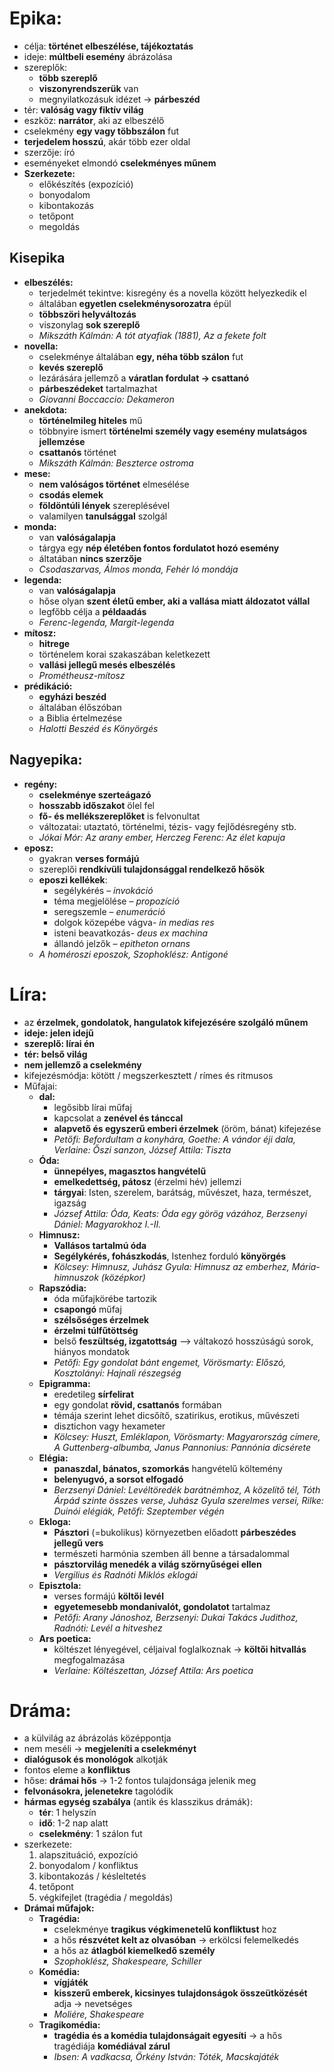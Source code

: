 # Epika:
- célja: **történet elbeszélése, tájékoztatás**
- ideje: **múltbeli esemény** ábrázolása
- szereplők:
	- **több szereplő**
	- **viszonyrendszerük** van
	- megnyilatkozásuk idézet -> **párbeszéd**
- tér: **valóság vagy fiktív világ**
- eszköz: **narrátor**, aki az elbeszélő
- cselekmény **egy vagy többszálon** fut
- **terjedelem hosszú**, akár több ezer oldal
- szerzője: író
- eseményeket elmondó **cselekményes műnem**
- **Szerkezete:**
	- előkészítés (expozíció)
	- bonyodalom
	- kibontakozás
	- tetőpont
	- megoldás
## Kisepika
- **elbeszélés:**
	- terjedelmét tekintve: kisregény és a novella között helyezkedik el
	- általában **egyetlen cselekménysorozatra** épül
	- **többszöri helyváltozás**
	- viszonylag **sok szereplő**
	- *Mikszáth Kálmán: A tót atyafiak (1881), Az a fekete folt*
- **novella:**
	- cselekménye általában **egy, néha több szálon** fut
	- **kevés szereplő**
	- lezárására jellemző a **váratlan fordulat -> csattanó**
	- **párbeszédeket** tartalmazhat
	- *Giovanni Boccaccio: Dekameron*
- **anekdota:**
	- **történelmileg hiteles** mű
	- többnyire ismert **történelmi személy vagy esemény mulatságos jellemzése**
	- **csattanós** történet
	- *Mikszáth Kálmán: Beszterce ostroma*
- **mese:**
	- **nem valóságos történet** elmesélése
	- **csodás elemek**
	- **földöntúli lények** szereplésével
	- valamilyen **tanulsággal** szolgál
- **monda:**
	- van **valóságalapja**
	- tárgya egy **nép életében fontos fordulatot hozó esemény**
	- áltatában **nincs szerzője**
	- *Csodaszarvas, Álmos monda, Fehér ló mondája*
- **legenda:**
	- van **valóságalapja**
	- hőse olyan **szent életű ember, aki a vallása miatt áldozatot vállal**
	- legfőbb célja a **példaadás**
	- *Ferenc-legenda, Margit-legenda*
- **mítosz:**
	- **hitrege**
	- történelem korai szakaszában keletkezett
	- **vallási jellegű mesés elbeszélés**
	- *Prométheusz-mítosz*
- **prédikáció:**
	- **egyházi beszéd**
	- általában élőszóban
	- a Biblia értelmezése
	- *Halotti Beszéd és Könyörgés*
## Nagyepika:
- **regény:**
	- **cselekménye szerteágazó**
	- **hosszabb időszakot** ölel fel
	- **fő- és mellékszereplőket** is felvonultat
	- változatai: utaztató, történelmi, tézis- vagy fejlődésregény stb.
	- *Jókai Mór: Az arany ember, Herczeg Ferenc: Az élet kapuja* 
- **eposz:**
	- gyakran **verses formájú**
	- szereplői **rendkívüli tulajdonsággal rendelkező hősök**
	- **eposzi kellékek**:
		- segélykérés – *invokáció*
		- téma megjelölése – *propozíció*
		- seregszemle – *enumeráció*
		- dolgok közepébe vágva- *in medias res*
		- isteni beavatkozás- *deus ex machina*  
		- állandó jelzők – *epitheton ornans*
	- *A homéroszi eposzok, Szophoklész: Antigoné*
# Líra:
- az **érzelmek, gondolatok, hangulatok kifejezésére szolgáló műnem**
- **ideje: jelen idejű**
- **szereplő: lírai én**
- **tér: belső világ**
- **nem jellemző a cselekmény**
- kifejezésmódja: kötött / megszerkesztett / rímes és ritmusos
- Műfajai:
	- **dal:**
		- legősibb lírai műfaj
		- kapcsolat a **zenével és tánccal**
		- **alapvető és egyszerű emberi érzelmek** (öröm, bánat) kifejezése
		- *Petőfi: Befordultam a konyhára, Goethe: A vándor éji dala, Verlaine: Őszi sanzon, József Attila: Tiszta*
	- **Óda:**
		- **ünnepélyes, magasztos hangvételű**
		- **emelkedettség, pátosz** (érzelmi hév) jellemzi
		- **tárgyai**: Isten, szerelem, barátság, művészet, haza, természet, igazság
		- *József Attila: Óda, Keats: Óda egy görög vázához, Berzsenyi Dániel: Magyarokhoz I.-II.*
	- **Himnusz:**
		- **Vallásos tartalmú óda**
		- **Segélykérés, fohászkodás**, Istenhez forduló **könyörgés**
		- *Kölcsey: Himnusz, Juhász Gyula: Himnusz az emberhez, Mária-himnuszok (középkor)*
	- **Rapszódia:**
		- óda műfajkörébe tartozik
		- **csapongó** műfaj
		- **szélsőséges érzelmek**
		- **érzelmi túlfűtöttség**
		- belső **feszültség, izgatottság** --> váltakozó hosszúságú sorok, hiányos mondatok
		- *Petőfi: Egy gondolat bánt engemet, Vörösmarty: Előszó, Kosztolányi: Hajnali részegség*
	- **Epigramma:**
		- eredetileg **sírfelirat**
		- egy gondolat **rövid, csattanós** formában
		- témája szerint lehet dicsőítő, szatirikus, erotikus, művészeti
		- disztichon vagy hexameter
		- *Kölcsey: Huszt, Emléklapon, Vörösmarty: Magyarország címere, A Guttenberg-albumba, Janus Pannonius: Pannónia dicsérete*
	- **Elégia:**
		- **panaszdal, bánatos, szomorkás** hangvételű költemény
		- **belenyugvó, a sorsot elfogadó**
		- *Berzsenyi Dániel: Levéltöredék barátnémhoz, A közelítő tél, Tóth Árpád szinte összes verse, Juhász Gyula szerelmes versei, Rilke: Duinói elégiák, Petőfi: Szeptember végén*
	- **Ekloga:**
		- **Pásztori** (=bukolikus) környezetben előadott **párbeszédes jellegű vers**
		- természeti harmónia szemben áll benne a társadalommal
		- **pásztorvilág menedék a világ szörnyűségei ellen**
		- *Vergilius és Radnóti Miklós eklogái*
	- **Episztola:**
		- verses formájú **költői levél**
		- **egyetemesebb mondanivalót, gondolatot** tartalmaz
		- *Petőfi: Arany Jánoshoz, Berzsenyi: Dukai Takács Judithoz, Radnóti: Levél a hitveshez*
	- **Ars poetica:**
		- költészet lényegével, céljaival foglalkoznak -> **költői hitvallás** megfogalmazása
		- *Verlaine: Költészettan, József Attila: Ars poetica*
# Dráma:
- a külvilág az ábrázolás középpontja
- nem meséli -> **megjeleníti a cselekményt**
- **dialógusok és monológok** alkotják
- fontos eleme a **konfliktus**
- hőse: **drámai hős** -> 1-2 fontos tulajdonsága jelenik meg
- **felvonásokra, jelenetekre** tagolódik
- **hármas egység szabálya** (antik és klasszikus drámák):
	- **tér**: 1 helyszín
	- **idő**: 1-2 nap alatt
	- **cselekmény**: 1 szálon fut
- szerkezete:
	1. alapszituáció, expozíció
	2. bonyodalom / konfliktus
	3. kibontakozás / késleltetés
	4. tetőpont
	5. végkifejlet (tragédia / megoldás)
- **Drámai műfajok:**
    - **Tragédia:**
        - cselekménye **tragikus végkimenetelű konfliktust** hoz
        - a hős **részvétet kelt az olvasóban** -> erkölcsi felemelkedés
        - a hős az **átlagból kiemelkedő személy**
        - *Szophoklész, Shakespeare, Schiller*
    - **Komédia:**
        - **vígjáték**
        - **kisszerű emberek, kicsinyes tulajdonságok összeütközését** adja -> nevetséges
        - *Moliére, Shakespeare*
    - **Tragikomédia:**
        - **tragédia és a komédia tulajdonságait egyesíti** -> a hős tragédiája **komédiával zárul**
        - *Ibsen: A vadkacsa, Örkény István: Tóték, Macskajáték*